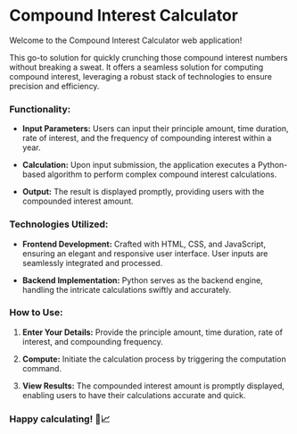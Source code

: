 # Compound Interest Calculator


Welcome to the Compound Interest Calculator web application!

This go-to solution for quickly crunching those compound interest numbers without breaking a sweat. It offers a seamless solution for computing compound interest, leveraging a robust stack of technologies to ensure precision and efficiency.

### Functionality:

- **Input Parameters:** Users can input their principle amount, time duration, rate of interest, and the frequency of compounding interest within a year.

- **Calculation:** Upon input submission, the application executes a Python-based algorithm to perform complex compound interest calculations.

- **Output:** The result is displayed promptly, providing users with the compounded interest amount.

### Technologies Utilized:

- **Frontend Development:** Crafted with HTML, CSS, and JavaScript, ensuring an elegant and responsive user interface. User inputs are seamlessly integrated and processed.

- **Backend Implementation:** Python serves as the backend engine, handling the intricate calculations swiftly and accurately.


### How to Use:

1. **Enter Your Details:** Provide the principle amount, time duration, rate of interest, and compounding frequency.

2. **Compute:** Initiate the calculation process by triggering the computation command.

3. **View Results:** The compounded interest amount is promptly displayed, enabling users to have their calculations accurate and quick.


### Happy calculating! 🚀📈
